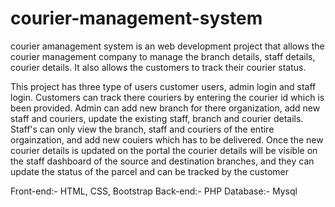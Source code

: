 # courier-management-system

courier amanagement system is an web development project that allows the courier management company to manage the branch details, staff details, courier details. It also allows the customers to track their courier status.

This project has three type of users customer users, admin login and staff login. Customers can track there couriers by  entering the courier id which is been provided. Admin can add new branch for there organization, add new staff and couriers, update the existing staff, branch and courier details. Staff's can only view the branch, staff and couriers of the entire orgainzation, and add new couiers which has to be delivered. Once the new courier details is updated on the portal the courier details will be visible on the staff dashboard of the source and destination branches, and they can update the status of the parcel and can be tracked by the customer

Front-end:- HTML, CSS, Bootstrap
Back-end:- PHP
Database:- Mysql
